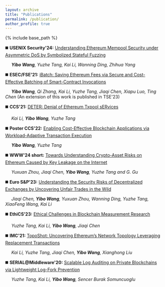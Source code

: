 ```yaml
---
layout: archive
title: "Publications"
permalink: /publication/
author_profile: true
---
```


{% include base_path %}


◼️ **USENIX Security'24:** <span style="text-decoration: underline;">Understanding Ethereum Mempool Security under Asymmetric DoS by Symbolized Stateful Fuzzing</span>

&nbsp;&nbsp;&nbsp;&nbsp;  _**Yibo Wang**, Yuzhe Tang, Kai Li, Wanning Ding, Zhihua Yang_ 


◼️ **ESEC/FSE'21:** <span style="text-decoration: underline;">iBatch: Saving Ethereum Fees via Secure and Cost-Effective Batching of Smart-Contract Invocations</span> 

&nbsp;&nbsp;&nbsp;&nbsp;  _**Yibo Wang**, Qi Zhang, Kai Li, Yuzhe Tang, Jiaqi Chen, Xiapu Luo, Ting Chen_ (An extension of this work is published in TSE'23)


◼️ **CCS'21:** <span style="text-decoration: underline;">DETER: Denial of Ethereum Txpool sERvices</span> 

&nbsp;&nbsp;&nbsp;&nbsp;  _Kai Li, **Yibo Wang**, Yuzhe Tang_ 


◼️ **Poster CCS'22:** <span style="text-decoration: underline;">Enabling Cost-Effective Blockchain Applications via Workload-Adaptive Transaction Execution</span>

&nbsp;&nbsp;&nbsp;&nbsp;  _**Yibo Wang**, Yuzhe Tang_ 


◼️ **WWW'24 short:** <span style="text-decoration: underline;">Towards Understanding Crypto-Asset Risks on Ethereum Caused by Key Leakage on the Internet</span>

&nbsp;&nbsp;&nbsp;&nbsp;  _Yuxuan Zhou, Jiaqi Chen, **Yibo Wang**, Yuzhe Tang and G. Gu_ 


◼️ **Euro S&P'23:** <span style="text-decoration: underline;">Understanding the Security Risks of Decentralized Exchanges by Uncovering Unfair Trades in the Wild</span>

&nbsp;&nbsp;&nbsp;&nbsp;  _Jiaqi Chen, **Yibo Wang**, Yuxuan Zhou, Wanning Ding, Yuzhe Tang, XiaoFeng Wang, Kai Li_ 


◼️ **EthiCS'23:** <span style="text-decoration: underline;">Ethical Challenges in Blockchain Measurement Research</span>

&nbsp;&nbsp;&nbsp;&nbsp;  _Yuzhe Tang, Kai Li, **Yibo Wang**, Jiaqi Chen_ 

◼️ **IMC'21:** <span style="text-decoration: underline;">TopoShot: Uncovering Ethereum’s Network Topology Leveraging Replacement Transactions</span>

&nbsp;&nbsp;&nbsp;&nbsp;  _Kai Li, Yuzhe Tang, Jiaqi Chen, **Yibo Wang**, Xianghong Liu_ 


◼️ **SERIAL@Middleware'20:** <span style="text-decoration: underline;">Scalable Log Auditing on Private Blockchains via Lightweight Log-Fork Prevention</span>

&nbsp;&nbsp;&nbsp;&nbsp;  _Yuzhe Tang, Kai Li, **Yibo Wang**, Sencer Burak Somuncuoglu_ 

